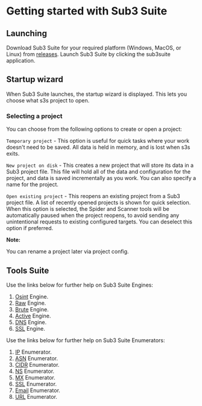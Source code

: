 # Getting started with Sub3 Suite

## Launching 

Download Sub3 Suite for your required platform (Windows, MacOS, or Linux) from [releases](https://github.com/3nock/sub3suite/releases).
Launch Sub3 Suite by clicking the sub3suite application.

## Startup wizard

When Sub3 Suite launches, the startup wizard is displayed. This lets you choose what s3s project to open.

### Selecting a project

You can choose from the following options to create or open a project:

`Temporary project` - This option is useful for quick tasks where your work doesn't need to be saved. All data is held in memory, and is lost when s3s exits.

`New project on disk` - This creates a new project that will store its data in a Sub3 project file. This file will hold all of the data and configuration for the project, and data is saved incrementally as you work. You can also specify a name for the project.

`Open existing project` - This reopens an existing project from a Sub3 project file. A list of recently opened projects is shown for quick selection. When this option is selected, the Spider and Scanner tools will be automatically paused when the project reopens, to avoid sending any unintentional requests to existing configured targets. You can deselect this option if preferred.

**Note:**

 You can rename a project later via project config.

## Tools Suite

Use the links below for further help on Sub3 Suite Engines:

1. [Osint](engines/osint.md) Engine.
2. [Raw](engines/raw.md) Engine.
3. [Brute](engines/brute.md) Engine.
4. [Active](engines/active.md) Engine.
5. [DNS](engines/dns.md) Engine.
6. [SSL](engines/ssl.md) Engine.

Use the links below for further help on Sub3 Suite Enumerators:

1. [IP](enums/ip.md) Enumerator.
2. [ASN](enums/asn.md) Enumerator.
3. [CIDR](enums/cidr.md) Enumerator.
4. [NS](enums/ns.md) Enumerator.
5. [MX](enums/mx.md) Enumerator.
6. [SSL](enums/ssl.md) Enumerator.
7. [Email](enums/email.md) Enumerator.
8. [URL](enums/url.md) Enumerator.